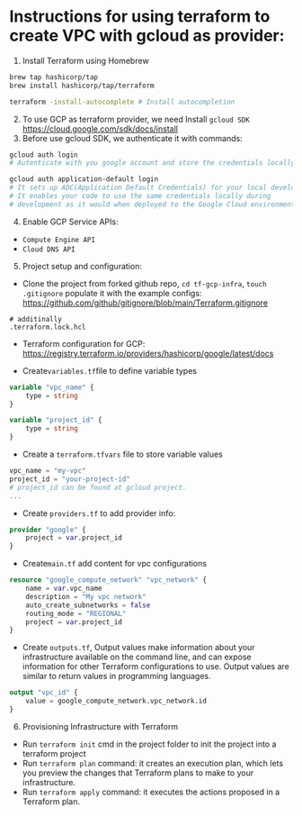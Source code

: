 # Instructions for using terraform to create VPC with gcloud as provider:

1. Install Terraform using Homebrew

```sh
brew tap hashicorp/tap
brew install hashicorp/tap/terraform

terraform -install-autocomplete # Install autocompletion
```

2. To use GCP as terraform provider, we need Install `gcloud SDK`
   https://cloud.google.com/sdk/docs/install
3. Before use gcloud SDK, we authenticate it with commands:

```sh
gcloud auth login
# Autenticate with you google account and store the credentials locally.

gcloud auth application-default login
# It sets up ADC(Application Default Credentials) for your local development environment.
# It enables your code to use the same credentials locally during
# development as it would when deployed to the Google Cloud environment.
```

4. Enable GCP Service APIs:

- `Compute Engine API`
- `Cloud DNS API`

5. Project setup and configuration:

- Clone the project from forked github repo, `cd tf-gcp-infra`, `touch .gitignore` populate it with the example configs: https://github.com/github/gitignore/blob/main/Terraform.gitignore

```gitignore
# additinally
.terraform.lock.hcl
```

- Terraform configuration for GCP: https://registry.terraform.io/providers/hashicorp/google/latest/docs

- Create`variables.tf`file to define variable types

```tf
variable "vpc_name" {
	type = string
}

variable "project_id" {
	type = string
}
```

- Create a `terraform.tfvars` file to store variable values

```tf
vpc_name = "my-vpc"
project_id = "your-project-id"
# project_id can be found at gcloud project.
...
```

- Create `providers.tf` to add provider info:

```tf
provider "google" {
	project = var.project_id
}
```

- Create`main.tf` add content for vpc configurations

```tf
resource "google_compute_network" "vpc_network" {
	name = var.vpc_name
	description = "My vpc network"
	auto_create_subnetworks = false
	routing_mode = "REGIONAL"
	project = var.project_id
}
```

- Create `outputs.tf`, Output values make information about your infrastructure available on the command line, and can expose information for other Terraform configurations to use. Output values are similar to return values in programming languages.

```tf
output "vpc_id" {
	value = google_compute_network.vpc_network.id
}
```

6. Provisioning Infrastructure with Terraform

- Run `terraform init` cmd in the project folder to init the project into a terraform project
- Run `terraform plan` command: it creates an execution plan, which lets you preview the changes that Terraform plans to make to your infrastructure.
- Run `terraform apply` command: it executes the actions proposed in a Terraform plan.
